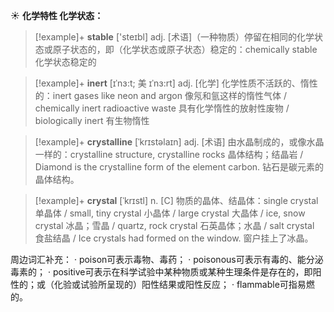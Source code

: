 ☀ <span class="category">**化学特性 化学状态：**</span>
>[!example]+ <span class="vocabulary">**stable**</span> ['steɪbl] 
> <span class="definition">adj. [术语]（一种物质）停留在相同的化学状态或原子状态的，即（化学状态或原子状态）稳定的：</span>chemically stable 化学状态稳定的
            
>[!example]+ <span class="vocabulary">**inert**</span> [ɪˈnɜ:t; 美 ɪˈnɜ:rt]
> <span class="definition">adj. [化学] 化学性质不活跃的、惰性的：</span>inert gases like neon and argon 像氖和氩这样的惰性气体 / chemically inert radioactive waste 具有化学惰性的放射性废物 / biologically inert 有生物惰性          

>[!example]+ <span class="vocabulary">**crystalline**</span> [ˈkrɪstəlaɪn]
> <span class="definition">adj. [术语] 由水晶制成的，或像水晶一样的：</span>crystalline structure, crystalline rocks 晶体结构；结晶岩 / Diamond is the crystalline form of the element carbon. 钻石是碳元素的晶体结构。
           
>[!example]+ <span class="vocabulary">**crystal**</span> [ˈkrɪstl]
> <span class="definition">n. [C] 物质的晶体、结晶体：</span>single crystal 单晶体 / small, tiny crystal 小晶体 / large crystal 大晶体 / ice, snow crystal 冰晶；雪晶 / quartz, rock crystal 石英晶体；水晶 / salt crystal 食盐结晶 / Ice crystals had formed on the window. 窗户挂上了冰晶。

周边词汇补充：
· poison可表示毒物、毒药；
· poisonous可表示有毒的、能分泌毒素的；
· positive可表示在科学试验中某种物质或某种生理条件是存在的，即阳性的；或（化验或试验所呈现的）阳性结果或阳性反应；
· flammable可指易燃的。

